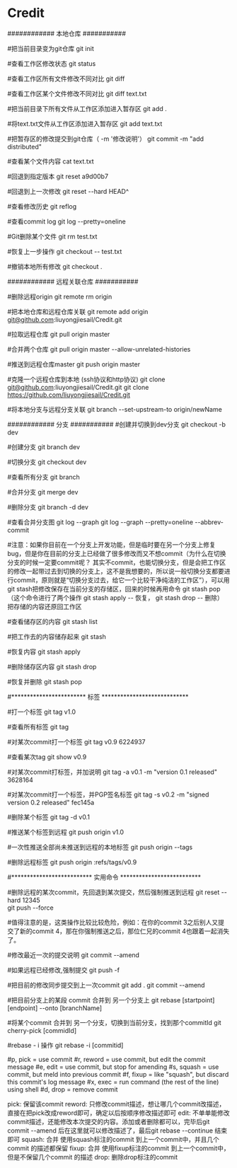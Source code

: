 # Credit


############   本地仓库  ###########

#把当前目录变为git仓库
git init

#查看工作区修改状态
git status

#查看工作区所有文件修改不同对比
git diff

#查看工作区某个文件修改不同对比
git diff text.txt

#把当前目录下所有文件从工作区添加进入暂存区
git add .

#将text.txt文件从工作区添加进入暂存区
git add text.txt

#把暂存区的修改提交到git仓库（ -m '修改说明'）
git commit -m "add distributed"

#查看某个文件内容
cat text.txt

#回退到指定版本
git reset a9d00b7

#回退到上一次修改
git reset --hard HEAD^

#查看修改历史
git reflog

#查看commit log
git log --pretty=oneline

#Git删除某个文件
git rm test.txt

#恢复上一步操作
git checkout -- test.txt

#撤销本地所有修改
git checkout .

############   远程关联仓库  ###########

#删除远程origin
git remote rm origin

#把本地仓库和远程仓库关联
git remote add origin git@github.com:liuyongjiesail/Credit.git

#拉取远程仓库
git pull origin master

#合并两个仓库
git pull origin master --allow-unrelated-histories

#推送到远程仓库master
git push origin master

#克隆一个远程仓库到本地 (ssh协议和http协议)
git clone git@github.com:liuyongjiesail/Credit.git
git clone https://github.com/liuyongjiesail/Credit.git

#将本地分支与远程分支关联
git branch --set-upstream-to origin/newName

############   分支  ###########
#创建并切换到dev分支
git checkout -b dev

#创建分支
git branch dev

#切换分支
git checkout dev

#查看所有分支
git branch

#合并分支
git merge dev

#删除分支
git branch -d dev

#查看合并分支图
git log --graph
git log --graph --pretty=oneline --abbrev-commit

#注意：如果你目前在一个分支上开发功能，但是临时要在另一个分支上修复bug，但是你在目前的分支上已经做了很多修改而又不想commit（为什么在切换分支的时候一定要commit呢？ 其实不commit，也能切换分支，但是会把工作区的修改一起带过去到切换的分支上，这不是我想要的，所以说一般切换分支都要进行commit，原则就是“切换分支过去，给它一个比较干净纯洁的工作区”），可以用git stash把修改保存在当前分支的存储区，回来的时候再用命令 git stash pop（这个命令进行了两个操作 git stash apply -- 恢复， git stash drop -- 删除） 把存储的内容还原回工作区

#查看储存区的内容
git stash list

#把工作去的内容储存起来
git stash

#恢复内容
git stash apply

#删除储存区内容
git stash drop

#恢复并删除
git stash pop


#************************  标签 ****************************

#打一个标签
git tag v1.0

#查看所有标签
git tag

#对某次commit打一个标签
git tag v0.9 6224937

#查看某次tag
git show v0.9

#对某次commit打标签，并加说明
git tag -a v0.1 -m "version 0.1 released" 3628164

#对某次commit打一个标签，并PGP签名标签
git tag -s v0.2 -m "signed version 0.2 released" fec145a

#删除某个标签
git tag -d v0.1

#推送某个标签到远程
git push origin v1.0

#一次性推送全部尚未推送到远程的本地标签
git push origin --tags

#删除远程标签
git push origin :refs/tags/v0.9


#**************************  实用命令  **************************

#删除远程的某次commit，先回退到某次提交，然后强制推送到远程
git reset --hard 12345    
git push --force

#值得注意的是，这类操作比较比较危险，例如：在你的commit 3之后别人又提交了新的commit 4，那在你强制推送之后，那位仁兄的commit 4也跟着一起消失了。

#修改最近一次的提交说明
git commit --amend

#如果远程已经修改,强制提交
git push -f

#把目前的修改同步提交到上一次commit
git add .
git commit --amend

#把目前分支上的某段 commit 合并到 另一个分支上
git rebase [startpoint] [endpoint] --onto [branchName]

#将某个commit 合并到 另一个分支，切换到当前分支，找到那个commitId
git cherry-pick [commidId]

#rebase - i 操作
git rebase -i [commitid]

#p, pick = use commit
#r, reword = use commit, but edit the commit message
#e, edit = use commit, but stop for amending
#s, squash = use commit, but meld into previous commit
#f, fixup = like "squash", but discard this commit's log message
#x, exec = run command (the rest of the line) using shell
#d, drop = remove commit

pick: 保留该commit
reword: 只修改commit描述，想让哪几个commit改描述，直接在把pick改成reword即可，确定以后按顺序修改描述即可
edit: 不单单能修改commit描述，还能修改本次提交的内容。添加或者删除都可以，完毕后git commit --amend 后在这里就可以修改描述了，最后git rebase --continue 结束即可
squash: 合并 使用squash标注的commit 到上一个commit中，并且几个commit 的描述都保留 
fixup: 合并 使用fixup标注的commit 到上一个commit中，但是不保留几个commit 的描述 
drop: 删除drop标注的commit
